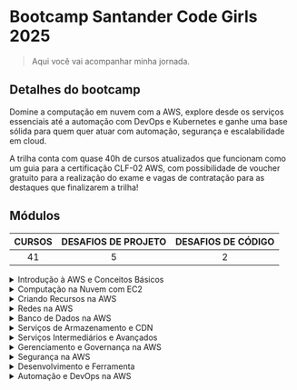 # Bootcamp Santander Code Girls 2025

> Aqui você vai acompanhar minha jornada.

## Detalhes do bootcamp

Domine a computação em nuvem com a AWS, explore desde os serviços essenciais até a automação com DevOps e Kubernetes e ganhe uma base sólida para quem quer atuar com automação, segurança e escalabilidade em cloud.

A trilha conta com quase 40h de cursos atualizados que funcionam como um guia para a certificação CLF-02 AWS, com possibilidade de voucher gratuito para a realização do exame e vagas de contratação para as destaques que finalizarem a trilha!

## Módulos

| CURSOS | DESAFIOS DE PROJETO | DESAFIOS DE CÓDIGO |
| :----: | :-----------------: | :----------------: |
|   41   |          5          |         2          |

<details>
  <summary>Introdução à AWS e Conceitos Básicos</summary>
  <table>
    <tr>
      <th>Categoria</th>
      <th>Submódulos</th>
      <th>Status</th>
    </tr>
    <tr>
      <td>Curso</td>
      <td>Introdução ao Santander Code Girls 2025 - AWS Cloud Foundations</td>
      <td><img src="https://img.shields.io/badge/CONCLUIDO-44CC11?style=for-the-badge"/></td>
    </tr>
    <tr>
      <td>Curso</td>
      <td>Introdução à AWS e ao Universo da Computação em Nuvem</td>
      <td><img src="https://img.shields.io/badge/CONCLUIDO-44CC11?style=for-the-badge"/></td>
    </tr>
    <tr>
      <td>Curso</td>
      <td>Fundamentos Essenciais da Infraestrutura AWS</td>
      <td><img src="https://img.shields.io/badge/CONCLUIDO-44CC11?style=for-the-badge"/></td>
    </tr>
    <tr>
      <td>Curso</td>
      <td>Configurando sua Conta AWS com Segurança e Eficiência</td>
      <td><img src="https://img.shields.io/badge/CONCLUIDO-44CC11?style=for-the-badge"/></td>
    </tr>
    <tr>
      <td>Curso</td>
      <td>Primeiros Passos com Acesso Seguro e Controle de Custos na AWS</td>
      <td><img src="https://img.shields.io/badge/CONCLUIDO-44CC11?style=for-the-badge"/></td>
    </tr>
    <tr>
      <td>Mentoria</td>
      <td>Live de Lançamento - Code Girls 2025</td>
      <td><img src="https://img.shields.io/badge/CONCLUIDO-44CC11?style=for-the-badge"/></td>
    </tr>
  </table>
</details>

<details>
  <summary>Computação na Nuvem com EC2</summary>
  <table>
    <tr>
      <th>Categoria</th>
      <th>Submódulos</th>
      <th>Status</th>
    </tr>
    <tr>
      <td>Curso</td>
      <td>Entendendo as Instância EC2 e a Otimização de Recursos na AWS</td>
      <td><img src="https://img.shields.io/badge/CONCLUIDO-44CC11?style=for-the-badge"/></td>
    </tr>
    <tr>
      <td>Curso</td>
      <td>Armazenamerento na Nuvem com amazon EBS e S3	</td>
      <td><img src="https://img.shields.io/badge/CONCLUIDO-44CC11?style=for-the-badge"/></td>
    </tr>
    <tr>
      <td>Desafio de Projeto</td>
      <td>Gerenciando Instâncias EC2 na AWS	</td>
      <td><img src="https://img.shields.io/badge/CONCLUIDO-44CC11?style=for-the-badge"/></td>
    </tr>
  </table>
</details>

<details>
  <summary>Criando Recursos na AWS</summary>
  <table>
    <tr>
      <th>Categoria</th>
      <th>Submódulos</th>
      <th>Status</th>
    </tr>
    <tr>
      <td>Curso</td>
      <td>Criando sua Primeira Instância Amazon EC2</td>
      <td><img src="https://img.shields.io/badge/CONCLUIDO-44CC11?style=for-the-badge"/></td>
    </tr>
    <tr>
      <td>Curso</td>
      <td>Criando sua Primeiro Bucket no Amazon S3</td>
      <td><img src="https://img.shields.io/badge/CONCLUIDO-44CC11?style=for-the-badge"/></td>
    </tr>
    <tr>
      <td>Desafio de Projeto</td>
      <td>Criando sua Primeira Função com Amazon Lambda</td>
      <td><img src="https://img.shields.io/badge/CONCLUIDO-44CC11?style=for-the-badge"/></td>
    </tr>
    <tr>
      <td>Desafio de Projeto</td>
      <td>Desafios de Código: Aperfeiçoe Sua Lógica e Pensamento Computacional</td>
      <td><img src="https://img.shields.io/badge/CONCLUIDO-44CC11?style=for-the-badge"/></td>
    </tr>
    <tr>
      <td>Desafio de Código</td>
      <td>Associando Conceitos de Recursos da AWS</td>
      <td><img src="https://img.shields.io/badge/CONCLUIDO-44CC11?style=for-the-badge"/></td>
    </tr>
  </table>
</details>

<details>
  <summary>Redes na AWS	</summary>
  <table>
    <tr>
      <th>Categoria</th>
      <th>Submódulos</th>
      <th>Status</th>
    </tr>
    <tr>
      <td>Curso</td>
      <td>Introdução à Amazon VPC</td>
      <td><img src="https://img.shields.io/badge/CONCLUIDO-44CC11?style=for-the-badge"/></td>
    </tr>
    <tr>
      <td>Curso</td>
      <td>Entendendo o que é uma Subnet na Amazon VPC</td>
      <td><img src="https://img.shields.io/badge/CONCLUIDO-44CC11?style=for-the-badge"/></td>
    </tr>
    <tr>
      <td>Curso</td>
      <td>Introdução ao Security Group na AWS</td>
      <td><img src="https://img.shields.io/badge/CONCLUIDO-44CC11?style=for-the-badge"/></td>
    </tr>
    <tr>
      <td>Curso</td>
      <td>Explorando os Fundamentos do Route 53 na AWS</td>
      <td><img src="https://img.shields.io/badge/CONCLUIDO-44CC11?style=for-the-badge"/></td>
    </tr>
    <tr>
      <td>Curso</td>
      <td>Introdução à Distribuição de Conteúdo com Amzon CloudFront</td>
      <td><img src="https://img.shields.io/badge/CONCLUIDO-44CC11?style=for-the-badge"/></td>
    </tr>
    <tr>
      <td>Curso</td>
      <td>Entendendo o que é o Amazon Elastic Load Balancer</td>
      <td><img src="https://img.shields.io/badge/CONCLUIDO-44CC11?style=for-the-badge"/></td>
    </tr>
  </table>
</details>

<details>
  <summary>Banco de Dados na AWS</summary>
  <table>
    <tr>
      <th>Categoria</th>
      <th>Submódulos</th>
      <th>Status</th>
    </tr>
    <tr>
      <td>Curso</td>
      <td>Entendendo o que é RDS</td>
      <td><img src="https://img.shields.io/badge/CONCLUIDO-44CC11?style=for-the-badge"/></td>
    </tr>
    <tr>
      <td>Curso</td>
      <td>Introdução ao Amazon DynamoDB</td>
      <td><img src="https://img.shields.io/badge/CONCLUIDO-44CC11?style=for-the-badge"/></td>
    </tr>
    <tr>
      <td>Curso</td>
      <td>Explorando Estratégias de Backup e Recuperação de Dados na AWS</td>
      <td><img src="https://img.shields.io/badge/CONCLUIDO-44CC11?style=for-the-badge"/></td>
    </tr>
  </table>
</details>

<details>
  <summary>Serviços de Armazenamento e CDN</summary>
  <table>
    <tr>
      <th>Categoria</th>
      <th>Submódulos</th>
      <th>Status</th>
    </tr>
    <tr>
      <td>Curso</td>
      <td>Introdução ao Amazon S3</td>
      <td><img src="https://img.shields.io/badge/CONCLUIDO-44CC11?style=for-the-badge"/></td>
    </tr>
    <tr>
      <td>Curso</td>
      <td>Conhecendo o Amazon Glacier</td>
      <td><img src="https://img.shields.io/badge/CONCLUIDO-44CC11?style=for-the-badge"/></td>
    </tr>
    <tr>
      <td>Curso</td>
      <td>Entendendo a Distribuição de Conteúdo com Amazon CloudFront</td>
      <td><img src="https://img.shields.io/badge/CONCLUIDO-44CC11?style=for-the-badge"/></td>
    </tr>
    <tr>
      <td>Desafio de Código</td>
      <td>Associando Conceitos de Serviços de Armazenamento e CDN</td>
      <td><img src="https://img.shields.io/badge/CONCLUIDO-44CC11?style=for-the-badge"/></td>
    </tr>
  </table>
</details>

<details>
  <summary>Serviços Intermediários e Avançados</summary>
  <table>
    <tr>
      <th>Categoria</th>
      <th>Submódulos</th>
      <th>Status</th>
    </tr>
    <tr>
      <td>Curso</td>
      <td>Entendendo como Funciona o AWS Lambda</td>
      <td><img src="https://img.shields.io/badge/CONCLUIDO-44CC11?style=for-the-badge"/></td>
    </tr>
    <tr>
      <td>Curso</td>
      <td>Entendendo o que são Amazon ECS e EKS na Orquestração de Containers</td>
      <td><img src="https://img.shields.io/badge/CONCLUIDO-44CC11?style=for-the-badge"/></td>
    </tr>
    <tr>
      <td>Curso</td>
      <td>Entendendo como Funcionam o Amazon SNS e SQS na Comunicação Assíncrona</td>
      <td><img src="https://img.shields.io/badge/CONCLUIDO-44CC11?style=for-the-badge"/></td>
    </tr>
    <tr>
      <td>Desafio de Projeto</td>
      <td>Explorando Workflowas Automatizados com AWS Step Functions</td>
      <td><img src="https://img.shields.io/badge/CONCLUIDO-44CC11?style=for-the-badge"/></td>
    </tr>
  </table>
</details>

<details>
  <summary>Gerenciamento e Governança na AWS</summary>
  <table>
    <tr>
      <th>Categoria</th>
      <th>Submódulos</th>
      <th>Status</th>
    </tr>
    <tr>
      <td>Curso</td>
      <td>Entendendo o que é o AWS CloudWatch</td>
      <td><img src="https://img.shields.io/badge/CONCLUIDO-44CC11?style=for-the-badge"/></td>
    </tr>
    <tr>
      <td>Curso</td>
      <td>Fundamentos do AWS CloudTrail para Auditoria e Segurança na AWS</td>
      <td><img src="https://img.shields.io/badge/CONCLUIDO-44CC11?style=for-the-badge"/></td>
    </tr>
    <tr>
      <td>Desafio de Projeto</td>
      <td>Implementando sua Primeira Stack com AWS CloudFormation</td>
      <td><img src="https://img.shields.io/badge/CONCLUIDO-44CC11?style=for-the-badge"/></td>
    </tr>
    <tr>
      <td>Curso</td>
      <td>Gerenciando Usuários e Permissões na AWS com Identity and Acess Mansgement (IAM)</td>
      <td><img src="https://img.shields.io/badge/CONCLUIDO-44CC11?style=for-the-badge"/></td>
    </tr>
    <tr>
      <td>Curso</td>
      <td>	Entendendo e Gerenciando Policies e Roles na AWS</td>
      <td><img src="https://img.shields.io/badge/CONCLUIDO-44CC11?style=for-the-badge"/></td>
    </tr>
  </table>
</details>

<details>
  <summary>Segurança na AWS</summary>
  <table>
    <tr>
      <th>Categoria</th>
      <th>Submódulos</th>
      <th>Status</th>
    </tr>
    <tr>
      <td>Curso</td>
      <td>Explorando Práticas Recomendadas de Segurança na Nuvem</td>
      <td><img src="https://img.shields.io/badge/CONCLUIDO-44CC11?style=for-the-badge"/></td>
    </tr>
    <tr>
      <td>Curso</td>
      <td>Entendendo a Criptografia de Dados na AWS</td>
      <td><img src="https://img.shields.io/badge/CONCLUIDO-44CC11?style=for-the-badge"/></td>
    </tr>
    <tr>
      <td>Curso</td>
      <td>Protegendo Aplicações Web com AWS WAF</td>
      <td><img src="https://img.shields.io/badge/CONCLUIDO-44CC11?style=for-the-badge"/></td>
    </tr>
  </table>
</details>

<details>
  <summary>Desenvolvimento e Ferramenta</summary>
  <table>
    <tr>
      <th>Categoria</th>
      <th>Submódulos</th>
      <th>Status</th>
    </tr>
    <tr>
      <td>Curso</td>
      <td>Explorando como Funcionam a AWS CLI e os SDKs</td>
      <td><img src="https://img.shields.io/badge/CONCLUIDO-44CC11?style=for-the-badge"/></td>
    </tr>
    <tr>
      <td>Desafio de Projeto</td>
      <td>Implementando Infraestrutura Automatizada com AWS CloudFormation</td>
      <td><img src="https://img.shields.io/badge/CONCLUIDO-44CC11?style=for-the-badge"/></td>
    </tr>
    <tr>
      <td>Curso</td>
      <td>Automatizando Implantação de Aplicações com AWS CodeDeploy</td>
      <td><img src="https://img.shields.io/badge/CONCLUIDO-44CC11?style=for-the-badge"/></td>
    </tr>
  </table>
</details>

<details>
  <summary>Automação e DevOps na AWS</summary>
  <table>
    <tr>
      <th>Categoria</th>
      <th>Submódulos</th>
      <th>Status</th>
    </tr>
    <tr>
      <td>Curso</td>
      <td>Explorando Automatização de Tarefas na AWS</td>
      <td><img src="https://img.shields.io/badge/CONCLUIDO-44CC11?style=for-the-badge"/></td>
    </tr>
    <tr>
      <td>Desafio de Projeto</td>
      <td>Executando Tarefas Automatizadas com Lambda Function e S3</td>
      <td><img src="https://img.shields.io/badge/CONCLUIDO-44CC11?style=for-the-badge"/></td>
    </tr>
    <tr>
      <td>Curso</td>
      <td>Infraestrutura como Código na AWS com Terraform</td>
      <td><img src="https://img.shields.io/badge/CONCLUIDO-44CC11?style=for-the-badge"/></td>
    </tr>
    <tr>
      <td>Curso</td>
      <td>Introdução ao DevOps</td>
      <td><img src="https://img.shields.io/badge/CONCLUIDO-44CC11?style=for-the-badge"/></td>
    </tr>
    <tr>
      <td>Curso</td>
      <td>Aplicando Conceitos de DevOps na AWS</td>
      <td><img src="https://img.shields.io/badge/CONCLUIDO-44CC11?style=for-the-badge"/></td>
    </tr>
    <tr>
      <td>Curso</td>
      <td>Explorando Ferramentas da AWS para DevOps</td>
      <td><img src="https://img.shields.io/badge/CONCLUIDO-44CC11?style=for-the-badge"/></td>
    </tr>
  </table>
</details>

